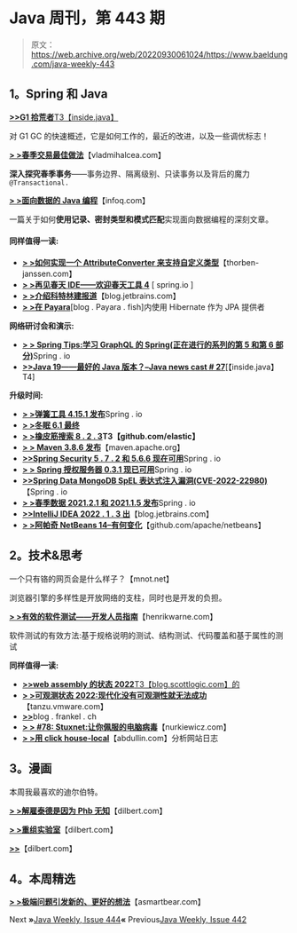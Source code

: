 # Java 周刊，第 443 期

> 原文：<https://web.archive.org/web/20220930061024/https://www.baeldung.com/java-weekly-443>

## **1。Spring 和 Java**

[**>>G1 拾荒者**T3【inside.java】](https://web.archive.org/web/20220810171258/https://inside.java/2022/06/20/sip056/)

对 G1 GC 的快速概述，它是如何工作的，最近的改进，以及一些调优标志！

[**> >春季交易最佳做法**](https://web.archive.org/web/20220810171258/https://vladmihalcea.com/spring-transaction-best-practices/)【vladmihalcea.com】

**深入探究春季事务**——事务边界、隔离级别、只读事务以及背后的魔力`@Transactional.`

[**> >面向数据的 Java 编程**](https://web.archive.org/web/20220810171258/https://www.infoq.com/articles/data-oriented-programming-java/)【infoq.com】

一篇关于如何**使用记录、密封类型和模式匹配**实现面向数据编程的深刻文章。

#### **同样值得一读:**

*   [**> >如何实现一个 AttributeConverter 来支持自定义类型**](https://web.archive.org/web/20220810171258/https://thorben-janssen.com/jpa-attribute-converter/)【thorben-janssen.com】
*   [**> >再见春天 IDE——欢迎春天工具 4**](https://web.archive.org/web/20220810171258/https://spring.io/blog/2022/06/14/goodbye-spring-ide-welcome-spring-tools-4) [ spring.io ]
*   [**> >介绍科特林建报道**](https://web.archive.org/web/20220810171258/https://blog.jetbrains.com/kotlin/2022/06/introducing-kotlin-build-reports/)【blog.jetbrains.com】
*   [**> >在 Payara**](https://web.archive.org/web/20220810171258/https://blog.payara.fish/use-hibernate-as-a-jpa-provider-with-payara)[blog . Payara . fish]内使用 Hibernate 作为 JPA 提供者

**网络研讨会和演示:**

*   [**> > Spring Tips:学习 GraphQL 的 Spring(正在进行的系列的第 5 和第 6 部分)**](https://web.archive.org/web/20220810171258/https://spring.io/blog/2022/06/14/spring-tips-learn-spring-for-graphql-parts-5-and-6-of-an-ongoing-series)Spring . io
*   [**>>Java 19——最好的 Java 版本？–Java news cast # 27**](https://web.archive.org/web/20220810171258/https://inside.java/2022/06/16/insidejava-newscast-027/)[【inside.java】T4]

**升级时间:**

*   [**> >弹簧工具 4.15.1 发布**](https://web.archive.org/web/20220810171258/https://spring.io/blog/2022/06/18/spring-tools-4-15-1-released)Spring . io
*   [**> >冬眠 6.1 最终**](https://web.archive.org/web/20220810171258/https://in.relation.to/2022/06/14/orm-61-final/)
*   **[> >橡皮筋搜索 8 . 2 . 3](https://web.archive.org/web/20220810171258/https://github.com/elastic/elasticsearch/releases)T3【github.com/elastic】**
*   [**> > Maven 3.8.6 发布**](https://web.archive.org/web/20220810171258/https://maven.apache.org/docs/3.8.6/release-notes.html)【maven.apache.org】
*   [**>>Spring Security 5 . 7 . 2 和 5.6.6 现在可用**](https://web.archive.org/web/20220810171258/https://spring.io/blog/2022/06/20/spring-security-5-7-2-and-5-6-6-available-now)Spring . io
*   [**> > Spring 授权服务器 0.3.1 现已可用**](https://web.archive.org/web/20220810171258/https://spring.io/blog/2022/06/20/spring-authorization-server-0-3-1-available-now)Spring . io
*   [**>>Spring Data MongoDB SpEL 表达式注入漏洞(CVE-2022-22980)**](https://web.archive.org/web/20220810171258/https://spring.io/blog/2022/06/20/spring-data-mongodb-spel-expression-injection-vulnerability-cve-2022-22980)【Spring . io
*   [**> >春季数据 2021.2.1 和 2021.1.5 发布**](https://web.archive.org/web/20220810171258/https://spring.io/blog/2022/06/20/spring-data-2021-2-1-and-2021-1-5-released)Spring . io
*   [**>>IntelliJ IDEA 2022 . 1 . 3 出**](https://web.archive.org/web/20220810171258/https://blog.jetbrains.com/idea/2022/06/intellij-idea-2022-1-3/)【blog.jetbrains.com】
*   [**> >阿帕奇 NetBeans 14–有何变化**](https://web.archive.org/web/20220810171258/https://github.com/apache/netbeans/releases/tag/14)【github.com/apache/netbeans】

## **2。技术&思考**

一个只有铬的网页会是什么样子？【mnot.net】

浏览器引擎的多样性是开放网络的支柱，同时也是开发的负担。

[**> >有效的软件测试——开发人员指南**](https://web.archive.org/web/20220810171258/https://henrikwarne.com/2022/06/19/effective-software-testing-a-developers-guide/)【henrikwarne.com】

软件测试的有效方法:基于规格说明的测试、结构测试、代码覆盖和基于属性的测试

**同样值得一读:**

*   [**>>web assembly 的状态 2022**T3【blog.scottlogic.com】的](https://web.archive.org/web/20220810171258/https://blog.scottlogic.com/2022/06/20/state-of-wasm-2022.html)
*   [**> >可观测状态 2022:现代化没有可观测性就无法成功**](https://web.archive.org/web/20220810171258/https://tanzu.vmware.com/content/blog/state-of-observability-2022-modernization)【tanzu.vmware.com】
*   [**>>**](https://web.archive.org/web/20220810171258/https://blog.frankel.ch/take-vscode-spin/)blog . frankel . ch
*   [**> > #78: Stuxnet:让你佩服的电脑病毒**](https://web.archive.org/web/20220810171258/https://nurkiewicz.com/78)【nurkiewicz.com】
*   [**> >用 click house-local**](https://web.archive.org/web/20220810171258/https://abdullin.com/analyze-caddy-logs-with-clickhouse/)【abdullin.com】分析网站日志

## **3。漫画**

本周我最喜欢的迪尔伯特。

[**> >解雇泰德是因为 Phb 无知**](https://web.archive.org/web/20220810171258/https://dilbert.com/strip/2022-06-20)【dilbert.com】

[**> >重组实验室**](https://web.archive.org/web/20220810171258/https://dilbert.com/strip/2022-06-19)【dilbert.com】

[**>>**](https://web.archive.org/web/20220810171258/https://dilbert.com/strip/2022-06-18)【dilbert.com】

## **4。本周精选**

**[> >极端问题引发新的、更好的想法](https://web.archive.org/web/20220810171258/https://longform.asmartbear.com/posts/extreme-questions/)**【asmartbear.com】

Next **»**[Java Weekly, Issue 444](/web/20220810171258/https://www.baeldung.com/java-weekly-444)**«** Previous[Java Weekly, Issue 442](/web/20220810171258/https://www.baeldung.com/java-weekly-442)